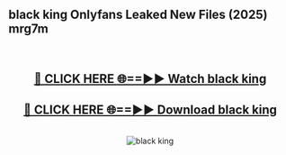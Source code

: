 <h2>black king Onlyfans Leaked New Files (2025) mrg7m</h2>
<br>
<div align="center">
<h2><a href="https://mediafiles.top/black_king&ref=git" rel="nofollow">🔴 CLICK HERE 🌐==►► Watch black king</a></h2>
<h2><a href="https://mediafiles.top/black_king&ref=git" rel="nofollow">🔴 CLICK HERE 🌐==►► Download black king</a></h2>
<br>
<a href="https://mediafiles.top/black_king&ref=git" rel="nofollow" data-target="animated-image.originalLink"><img src="https://i.ibb.co.com/xMMVF88/686577567.gif" alt="black king" style="max-width: 100%; display: inline-block;" data-target="animated-image.originalImage"></a>
</div>
<br>
<br>